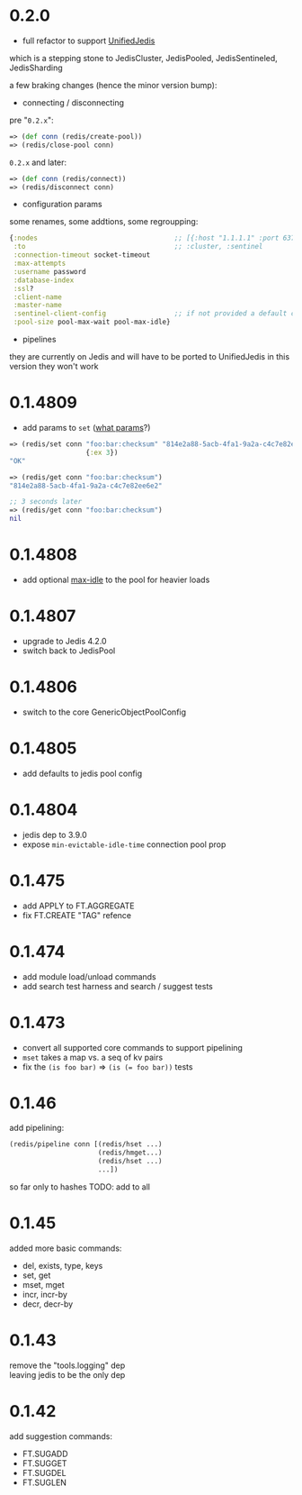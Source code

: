 # 0.2.0

* full refactor to support [UnifiedJedis](https://javadoc.io/static/redis.clients/jedis/5.0.0-beta2/redis/clients/jedis/UnifiedJedis.html)

which is a stepping stone to JedisCluster, JedisPooled, JedisSentineled, JedisSharding

a few braking changes (hence the minor version bump):

* connecting / disconnecting

pre "`0.2.x`":
```clojure
=> (def conn (redis/create-pool))
=> (redis/close-pool conn)
```

`0.2.x` and later:

```clojure
=> (def conn (redis/connect))
=> (redis/disconnect conn)
```

* configuration params

some renames, some addtions, some regroupping:

```clojure
{:nodes                                  ;; [{:host "1.1.1.1" :port 6379} {:host "2.2.2.2" :port 6380}]
 :to                                     ;; :cluster, :sentinel
 :connection-timeout socket-timeout
 :max-attempts
 :username password
 :database-index
 :ssl?
 :client-name
 :master-name
 :sentinel-client-config                 ;; if not provided a default config will be created if sentinel is used
 :pool-size pool-max-wait pool-max-idle}
```

* pipelines

they are currently on Jedis and will have to be ported to UnifiedJedis
in this version they won't work

# 0.1.4809

* add params to `set` ([what params](https://redis.io/commands/set/)?)

```clojure
=> (redis/set conn "foo:bar:checksum" "814e2a88-5acb-4fa1-9a2a-c4c7e82ee6e2"
                   {:ex 3})
"OK"

=> (redis/get conn "foo:bar:checksum")
"814e2a88-5acb-4fa1-9a2a-c4c7e82ee6e2"

;; 3 seconds later
=> (redis/get conn "foo:bar:checksum")
nil
```

# 0.1.4808

* add optional [max-idle](https://commons.apache.org/proper/commons-pool/apidocs/org/apache/commons/pool2/impl/GenericObjectPool.html#setMaxIdle-int-) to the pool for heavier loads

# 0.1.4807

* upgrade to Jedis 4.2.0
* switch back to JedisPool

# 0.1.4806

* switch to the core GenericObjectPoolConfig

# 0.1.4805

* add defaults to jedis pool config

# 0.1.4804

* jedis dep to 3.9.0
* expose `min-evictable-idle-time` connection pool prop

# 0.1.475

* add APPLY to FT.AGGREGATE
* fix FT.CREATE "TAG" refence

# 0.1.474

* add module load/unload commands
* add search test harness and search / suggest tests

# 0.1.473

* convert all supported core commands to support pipelining
* `mset` takes a map vs. a seq of kv pairs
* fix the `(is foo bar)` => `(is (= foo bar))` tests

# 0.1.46

add pipelining:

```clojure
(redis/pipeline conn [(redis/hset ...)
                      (redis/hmget...)
                      (redis/hset ...)
                      ...])
```

so far only to hashes
TODO: add to all

# 0.1.45

added more basic commands:

* del, exists, type, keys
* set, get
* mset, mget
* incr, incr-by
* decr, decr-by

# 0.1.43

remove the "tools.logging" dep<br/>
leaving jedis to be the only dep

# 0.1.42

add suggestion commands:

* FT.SUGADD
* FT.SUGGET
* FT.SUGDEL
* FT.SUGLEN
